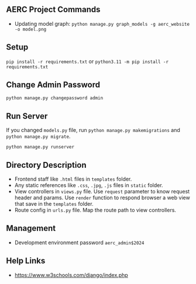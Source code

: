 ## AERC Project Commands

- Updating model graph: `python manage.py graph_models -g aerc_website -o model.png`

## Setup

`pip install -r requirements.txt`
or
`python3.11 -m pip install -r requirements.txt`

## Change Admin Password

`python manage.py changepassword admin`

## Run Server

If you changed `models.py` file, run `python manage.py makemigrations` and `python manage.py migrate`.

`python manage.py runserver`

## Directory Description

- Frontend staff like `.html` files in `templates` folder.
- Any static references like `.css`, `.jpg`, `.js` files in `static` folder.
- View controllers in `views.py` file. Use `request` parameter to know request header and params. Use `render` function to respond browser a web view that save in the `templates` folder.
- Route config in `urls.py` file. Map the route path to view controllers.

## Management

- Development environment password `aerc_admin$2024`

## Help Links

- https://www.w3schools.com/django/index.php
